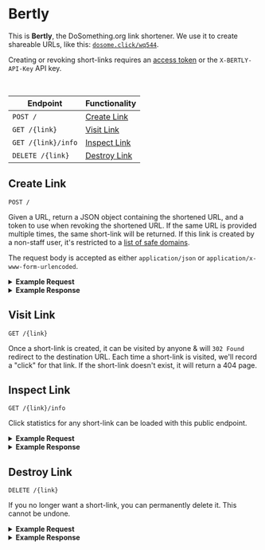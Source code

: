 # Bertly

This is **Bertly**, the DoSomething.org link shortener. We use it to create shareable URLs, like this: [`dosome.click/wq544`](https://dosome.click/wq544).

Creating or revoking short-links requires an [access token](https://github.com/DoSomething/northstar/blob/master/documentation/authentication.md) or the `X-BERTLY-API-Key` API key.

<br>

| Endpoint           | Functionality                 |
| ------------------ | ----------------------------- |
| `POST /`           | [Create Link](#create-link)   |
| `GET /{link}`      | [Visit Link](#visit-link)     |
| `GET /{link}/info` | [Inspect Link](#inspect-link) |
| `DELETE /{link}`   | [Destroy Link](#destroy-link) |

## Create Link

```
POST /
```

Given a URL, return a JSON object containing the shortened URL, and a token to use when revoking the shortened URL. If the same URL is provided multiple times, the same short-link will be returned. If this link is created by a non-staff user, it's restricted to a [list of safe domains](https://github.com/DoSomething/bertly/blob/master/config/domains.js).

The request body is accepted as either `application/json` or `application/x-www-form-urlencoded`.

<details>
<summary><strong>Example Request</strong></summary>

```sh
curl -X "POST" "https://dosome.click/" \
     -H 'Authorization: Bearer ******' \
     --data-urlencode "url=https://www.github.com/dosomething/bertly"
```

</details>

<details>
<summary><strong>Example Response</strong></summary>

```json
{
  "key": "wq544",
  "url": "https://dosome.click/wq544",
  "url_long": "https://www.github.com/dosomething/bertly",
  "url_short": "https://dosome.click/wq544",
  "updated_at": "2020-08-03T19:36:43.695Z",
  "created_at": "2020-06-09T18:13:08.663Z"
}
```

</details>

## Visit Link

```
GET /{link}
```

Once a short-link is created, it can be visited by anyone & will `302 Found` redirect to the destination URL. Each time a short-link is visited, we'll record a "click" for that link. If the short-link doesn't exist, it will return a 404 page.

## Inspect Link

```
GET /{link}/info
```

Click statistics for any short-link can be loaded with this public endpoint.

<details>
<summary><strong>Example Request</strong></summary>

```sh
curl "https://dosome.click/wq544/info"
```

</details>

<details>
<summary><strong>Example Response</strong></summary>

```json
{
  "key": "wq544",
  "url": "https://www.github.com/dosomething/bertly",
  "url_short": "https://dosome.click/wq544",
  "updated_at": "2020-08-03T19:36:43.695Z",
  "created_at": "2020-06-09T18:13:08.663Z"
}
```

</details>

## Destroy Link

```
DELETE /{link}
```

If you no longer want a short-link, you can permanently delete it. This cannot be undone.

<details>
<summary><strong>Example Request</strong></summary>

```sh
curl -X "DELETE" "https://dosome.click/vv6s7" \
     -H 'Authorization: Bearer ******' \
```

</details>

<details>
<summary><strong>Example Response</strong></summary>

```json
{ "message": "Link deleted." }
```

</details>
